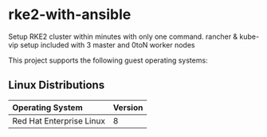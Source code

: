 # rke2-with-ansible
Setup RKE2 cluster within minutes with only one command. rancher &amp; kube-vip setup included with 3 master and 0toN worker nodes

This project supports the following guest operating systems:

## Linux Distributions

| Operating System             | Version   |
| :---                         | :---      |
| Red Hat Enterprise Linux     | 8         |
